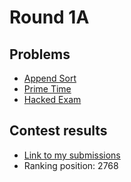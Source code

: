 # Round 1A

## Problems

- [Append Sort](/Round%201A/Append%20Sort)
- [Prime Time](/Round%201A/Prime%20Time)
- [Hacked Exam](/Round%201A/Hacked%20Exam)

## Contest results

- [Link to my submissions](https://codingcompetitions.withgoogle.com/codejam/submissions/000000000043585d/d2FjaGlubw)
- Ranking position: 2768

